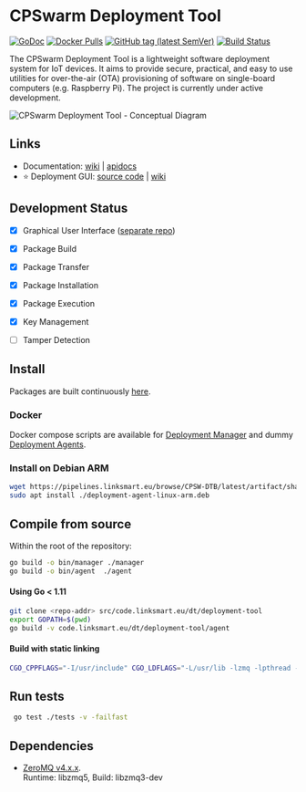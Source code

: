 # CPSwarm Deployment Tool 
[![GoDoc](https://godoc.org/github.com/cpswarm/deployment-tool?status.svg)](https://godoc.org/github.com/cpswarm/deployment-tool)
[![Docker Pulls](https://img.shields.io/docker/pulls/linksmart/deployment-manager.svg)](https://hub.docker.com/r/linksmart/deployment-manager/tags)
[![GitHub tag (latest SemVer)](https://img.shields.io/github/tag/cpswarm/deployment-tool.svg)](https://github.com/cpswarm/deployment-tool/tags)
[![Build Status](https://travis-ci.com/cpswarm/deployment-tool.svg?branch=master)](https://travis-ci.com/cpswarm/deployment-tool)  

The CPSwarm Deployment Tool is a lightweight software deployment system for IoT devices. It aims to provide secure, practical, and easy to use utilities for over-the-air (OTA) provisioning of software on single-board computers (e.g. Raspberry Pi). The project is currently under active development.

![CPSwarm Deployment Tool - Conceptual Diagram](https://raw.githubusercontent.com/wiki/cpswarm/deployment-tool/figures/deployment-tool-concept-v3.jpg)

## Links
* Documentation: [wiki](https://github.com/cpswarm/deployment-tool/wiki) | [apidocs](https://app.swaggerhub.com/apis-docs/farshidtz8/deployment-tool)
* :star: Deployment GUI: [source code](https://github.com/cpswarm/deployment-tool-ui) | [wiki](https://github.com/cpswarm/deployment-tool-ui/wiki)

## Development Status
- [x] Graphical User Interface ([separate repo](https://github.com/cpswarm/deployment-tool-ui))
- [x] Package Build
- [x] Package Transfer
- [x] Package Installation
- [x] Package Execution
- [x] Key Management
- [ ] Tamper Detection


## Install
Packages are built continuously [here](https://pipelines.linksmart.eu/browse/CPSW-DTB/latest).
### Docker
Docker compose scripts are available for [Deployment Manager](https://github.com/cpswarm/deployment-tool/blob/update-readme/manager/docker-compose.yml) and dummy [Deployment Agents](https://github.com/cpswarm/deployment-tool/blob/update-readme/agent/docker-compose.yml).
### Install on Debian ARM
```bash
wget https://pipelines.linksmart.eu/browse/CPSW-DTB/latest/artifact/shared/Debian-Package/deployment-agent-linux-arm.deb
sudo apt install ./deployment-agent-linux-arm.deb
```

## Compile from source
Within the root of the repository:
```bash
go build -o bin/manager ./manager
go build -o bin/agent  ./agent
```

#### Using Go < 1.11
```bash
git clone <repo-addr> src/code.linksmart.eu/dt/deployment-tool
export GOPATH=$(pwd)
go build -v code.linksmart.eu/dt/deployment-tool/agent
```

#### Build with static linking
```bash
CGO_CPPFLAGS="-I/usr/include" CGO_LDFLAGS="-L/usr/lib -lzmq -lpthread -lrt -lstdc++ -lm -lc -lgcc" go build -v --ldflags '-extldflags "-static"' -a -o bin/agent ./agent
```

## Run tests
```bash
 go test ./tests -v -failfast
```

## Dependencies
* [ZeroMQ v4.x.x](http://zeromq.org/intro:get-the-software).  
Runtime: libzmq5, Build: libzmq3-dev
